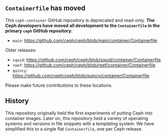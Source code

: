 `Containerfile` has moved
-------------------------

This `ceph-container` GitHub repository is deprecated and read-only. **The Ceph developers have moved all development to the `Containerfile` in the primary `ceph` GitHub repository:**

* `main`: https://github.com/ceph/ceph/blob/main/container/Containerfile

Older releases:

* `squid`: https://github.com/ceph/ceph/blob/squid/container/Containerfile
* `reef`: https://github.com/ceph/ceph/blob/reef/container/Containerfile
* `quincy`: https://github.com/ceph/ceph/blob/quincy/container/Containerfile

Please make future contributions to these locations.


History
-------

This repository originally held the first experiments of putting Ceph into container images. Later on, this repository held a variety of operating systems and versions in file snippets with a templating system. We have simplified this to a single flat `Containerfile`, one per Ceph release.
